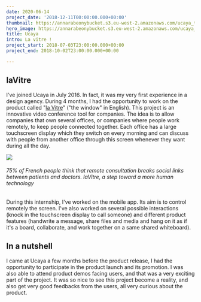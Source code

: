 ```yaml
---
date: 2020-06-14
project_date: '2018-12-11T00:00:00.000+00:00'
thumbnail: https://annarabeonybucket.s3.eu-west-2.amazonaws.com/ucaya_trumbnail.png
hero_image: https://annarabeonybucket.s3.eu-west-2.amazonaws.com/ucaya_hero_image.png
title: Ucaya
intro: La vitre !
project_start: 2018-07-03T23:00:00.000+00:00
project_end: 2018-10-02T23:00:00.000+00:00

---
```

## laVitre

I've joined Ucaya in July 2016. In fact, it was my very first experience in a design agency. During 4 months, I had the opportunity to work on the product called "[la Vitre](https://lavitre.fr/ "la Vitre")" ("the window" in English). This project is an innovative video conference tool for companies. The idea is to allow companies that own several offices, or companies where people work remotely, to keep people connected together. Each office has a large touchscreen display which they switch on every morning and can discuss with people from another office through this screen whenever they want during all the day.

![](https://annarabeonybucket.s3.eu-west-2.amazonaws.com/lavitre.png)

###### 75% of French people think that remote consultation breaks social links between patients and doctors. laVitre, a step toward a more human technology

During this internship, I've worked on the mobile app. Its aim is to control remotely the screen. I've also worked on several possible interactions (knock in the touchscreen display to call someone) and different product features (handwrite a message, share files and media and hang on it as if it's a board, collaborate, and work together on a same shared whiteboard).

## In a nutshell

I came at Ucaya a few months before the product release, I had the opportunity to participate in the product launch and its promotion. I was also able to attend product demos facing users, and that was a very exciting part of the project. It was so nice to see this project become a reality, and also get very good feedbacks from the users, all very curious about the product.